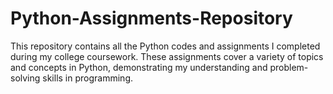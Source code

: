 # Python-Assignments-Repository
This repository contains all the Python codes and assignments I completed during my college coursework. These assignments cover a variety of topics and concepts in Python, demonstrating my understanding and problem-solving skills in programming.
